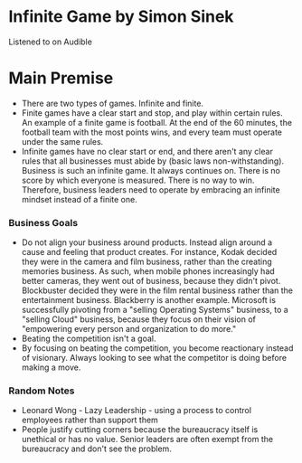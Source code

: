 # Infinite Game by Simon Sinek

Listened to on Audible

# Main Premise

- There are two types of games. Infinite and finite.
- Finite games have a clear start and stop, and play within certain rules. An example of a finite game is football. At the end of the 60 minutes, the football team with the most points wins, and every team must operate under the same rules.
- Infinite games have no clear start or end, and there aren't any clear rules that all businesses must abide by (basic laws non-withstanding). Business is such an infinite game. It always continues on. There is no score by which everyone is measured. There is no way to win. Therefore, business leaders need to operate by embracing an infinite mindset instead of a finite one.

### Business Goals

- Do not align your business around products. Instead align around a cause and feeling that product creates. For instance, Kodak decided they were in the camera and film business, rather than the creating memories business. As such, when mobile phones increasingly had better cameras, they went out of business, because they didn't pivot. Blockbuster decided they were in the film rental business rather than the entertainment business. Blackberry is another example. Microsoft is successfully pivoting from a "selling Operating Systems" business, to a "selling Cloud" business, because they focus on their vision of "empowering every person and organization to do more."
- Beating the competition isn't a goal.
- By focusing on beating the competition, you become reactionary instead of visionary. Always looking to see what the competitor is doing before making a move.

### Random Notes

- Leonard Wong - Lazy Leadership - using a process to control employees rather than support them
- People justify cutting corners because the bureaucracy itself is unethical or has no value. Senior leaders are often exempt from the bureaucracy and don't see the problem.
